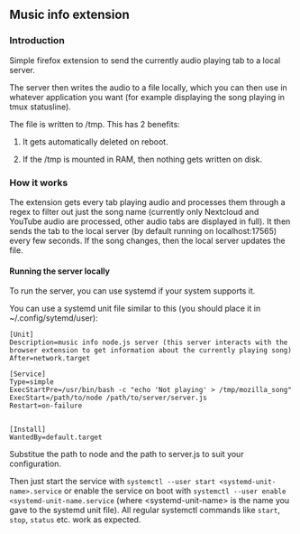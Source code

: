 ## Music info extension

### Introduction

Simple firefox extension to send the currently audio playing tab to a local server.

The server then writes the audio to a file locally, which you can then use in whatever application you want (for example displaying the song playing in tmux statusline).

The file is written to /tmp. This has 2 benefits:

1. It gets automatically deleted on reboot.

2. If the /tmp is mounted in RAM, then nothing gets written on disk.

### How it works

The extension gets every tab playing audio and processes them through a regex to filter out just the song name (currently only Nextcloud and YouTube audio are processed, other audio tabs are displayed in full). It then sends the tab to the local server (by default running on localhost:17565) every few seconds. If the song changes, then the local server updates the file.

#### Running the server locally

To run the server, you can use systemd if your system supports it.

You can use a systemd unit file similar to this (you should place it in ~/.config/sytemd/user):

```
[Unit]
Description=music info node.js server (this server interacts with the browser extension to get information about the currently playing song)
After=network.target

[Service]
Type=simple
ExecStartPre=/usr/bin/bash -c "echo 'Not playing' > /tmp/mozilla_song"
ExecStart=/path/to/node /path/to/server/server.js
Restart=on-failure


[Install]
WantedBy=default.target
```

Substitue the path to node and the path to server.js to suit your configuration.

Then just start the service with `systemctl --user start <systemd-unit-name>.service` or enable the service on boot with `systemctl --user enable <systemd-unit-name.service` (where \<systemd-unit-name\> is the name you gave to the systemd unit file). All regular systemctl commands like `start`, `stop`, `status` etc. work as expected.
